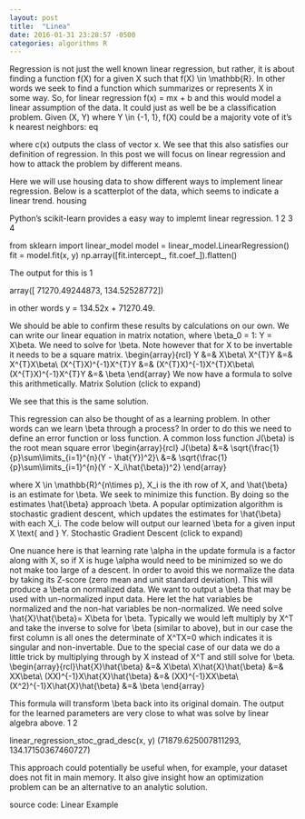 ```yaml
---
layout: post
title:  "Linea"
date: 2016-01-31 23:28:57 -0500
categories: algorithms R 
---
```



Regression is not just the well known linear regression, but rather, it is about finding a function f(X) for a given X such that f(X) \in \mathbb{R}. In other words we seek to find a function which summarizes or represents X in some way. So, for linear regression f(x) = mx + b and this would model a linear assumption of the data. It could just as well be be a classification problem. Given (X, Y) where Y \in \{-1, 1\}, f(X) could be a majority vote of it’s k nearest neighbors:
eq

where c(x) outputs the class of vector x. We see that this also satisfies our definition of regression. In this post we will focus on linear regression and how to attack the problem by different means.

Here we will use housing data to show different ways to implement linear regression. Below is a scatterplot of the data, which seems to indicate a linear trend.
housing

Python’s scikit-learn provides a easy way to implemt linear regression.
1
2
3
4

from sklearn import linear_model
model = linear_model.LinearRegression()
fit = model.fit(x, y)
np.array([fit.intercept_, fit.coef_]).flatten()

The output for this is
1

array([ 71270.49244873,    134.52528772])

in other words y = 134.52x + 71270.49.

We should be able to confirm these results by calculations on our own. We can write our linear equation in matrix notation, where \beta_0 = 1: Y = X\beta. We need to solve for \beta. Note however that for X to be invertable it needs to be a square matrix.
\begin{array}{rcl} Y &=& X\beta\\ X^{T}Y &=& X^{T}X\beta\\ (X^{T}X)^{-1}X^{T}Y &=& (X^{T}X)^{-1}X^{T}X\beta\\ (X^{T}X)^{-1}X^{T}Y &=& \beta \end{array}
We now have a formula to solve this arithmetically.
Matrix Solution (click to expand)

We see that this is the same solution.

This regression can also be thought of as a learning problem. In other words can we learn \beta through a process? In order to do this we need to define an error function or loss function. A common loss function J(\beta) is the root mean square error
\begin{array}{rcl} J(\beta) &=& \sqrt{\frac{1}{p}\sum\limits_{i=1}^{n}(Y - \hat{Y})^2}\\ &=& \sqrt{\frac{1}{p}\sum\limits_{i=1}^{n}(Y - X_i\hat{\beta})^2} \end{array}

where X \in \mathbb{R}^{n\times p}, X_i is the ith row of X, and \hat{\beta} is an estimate for \beta. We seek to minimize this function. By doing so the estimates \hat{\beta} approach \beta. A popular optimization algorithm is stochastic gradient descent, which updates the estimates for \hat{\beta} with each X_i. The code below will output our learned \beta for a given input X \text{ and } Y.
Stochastic Gradient Descent (click to expand)

One nuance here is that learning rate \alpha in the update formula is a factor along with X, so if X is huge \alpha would need to be minimized so we do not make too large of a descent. In order to avoid this we normalize the data by taking its Z-score (zero mean and unit standard deviation). This will produce a \beta on normalized data. We want to output a \beta that may be used with un-normalized input data. Here let the hat variables be normalized and the non-hat variables be non-normalized. We need solve \hat{X}\hat{\beta}= X\beta for \beta. Typically we would left multiply by X^T and take the inverse to solve for \beta (similar to above), but in our case the first column is all ones the determinate of X^TX=0 which indicates it is singular and non-invertable. Due to the special case of our data we do a little trick by multiplying through by X instead of X^T and still solve for \beta.
\begin{array}{rcl}\hat{X}\hat{\beta} &=& X\beta\\ X\hat{X}\hat{\beta} &=& XX\beta\\ (XX)^{-1}X\hat{X}\hat{\beta} &=& (XX)^{-1}XX\beta\\ (X^2)^{-1}X\hat{X}\hat{\beta} &=& \beta \end{array}

This formula will transform \beta back into its original domain. The output for the learned parameters are very close to what was solve by linear algebra above.
1
2

linear_regression_stoc_grad_desc(x, y)
    (71879.625007811293, 134.17150367460727)

This approach could potentially be useful when, for example, your dataset does not fit in main memory. It also give insight how an optimization problem can be an alternative to an analytic solution.

source code: Linear Example

